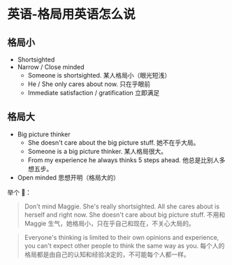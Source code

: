 # 英语-格局用英语怎么说

## 格局小
* Shortsighted
* Narrow / Close minded
    * Someone is shortsighted. 某人格局小（眼光短浅）
    * He / She only cares about now. 只在乎眼前
    * Immediate satisfaction / gratification 立即满足

## 格局大
* Big picture thinker
    * She doesn't care about the big picture stuff. 她不在乎大局。
    * Someone is a big picture thinker. 某人格局很大。
    * From my experience he always thinks 5 steps ahead. 他总是比别人多想五步。
* Open minded 思想开明（格局大的）

举个 🌰：
> Don't mind Maggie. She's really shortsighted. All she cares about is herself and right now. She doesn't care about big picture stuff.
不用和 Maggie 生气，她格局小，只在乎自己和现在，不关心大局的。

> Everyone's thinking is limited to their own opinions and experience, you can't expect other people to think the same way as you.
每个人的格局都是由自己的认知和经验决定的，不可能每个人都一样。